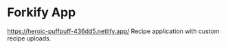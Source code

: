# Forkify App

https://heroic-puffpuff-436dd5.netlify.app/
Recipe application with custom recipe uploads.
